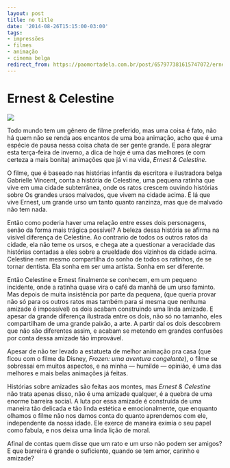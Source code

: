 ```yaml
---
layout: post
title: no title
date: '2014-08-26T15:15:00-03:00'
tags:
- impressões
- filmes
- animação
- cinema belga
redirect_from: https://paomortadela.com.br/post/657977381615747072/ernest-celestine
---
```

# Ernest & Celestine

![](https://64.media.tumblr.com/4c13cd6e292e961a41091587c4ddce56/35f09983e601c453-88/s2048x3072/c2a554c1aa0e26ef1629014a635bf0e0b6726ef0.png)

Todo mundo tem um gênero de filme preferido, mas uma coisa é fato, não há quem não se renda aos encantos de uma boa animação, acho que é uma espécie de pausa nessa coisa chata de ser gente grande. E para alegrar esta terça-feira de inverno, a dica de hoje é uma das melhores (e com certeza a mais bonita) animações que já vi na vida, _Ernest & Celestine_.

O filme, que é baseado nas histórias infantis da escritora e ilustradora belga Gabrielle Vincent, conta a história de Celestine, uma pequena ratinha que vive em uma cidade subterrânea, onde os ratos crescem ouvindo histórias sobre Os grandes ursos malvados, que vivem na cidade acima. É lá que vive Ernest, um grande urso um tanto quanto ranzinza, mas que de malvado não tem nada.

Então como poderia haver uma relação entre esses dois personagens, senão da forma mais trágica possível? A beleza dessa história se afirma na visível diferença de Celestine. Ao contrario de todos os outros ratos da cidade, ela não teme os ursos, e chega ate a questionar a veracidade das histórias contadas a eles sobre a crueldade dos vizinhos da cidade acima. Celestine nem mesmo compartilha do sonho de todos os ratinhos, de se tornar dentista. Ela sonha em ser uma artista. Sonha em ser diferente.

Então Celestine e Ernest finalmente se conhecem, em um pequeno incidente, onde a ratinha quase vira o café da manhã de um urso faminto. Mas depois de muita insistência por parte da pequena, (que queria provar não só para os outros ratos mas também para si mesma que nenhuma amizade é impossível) os dois acabam construindo uma linda amizade. E apesar da grande diferença ilustrada entre os dois, não só no tamanho, eles compartilham de uma grande paixão, a arte. A partir daí os dois descobrem que não são diferentes assim, e acabam se metendo em grandes confusões por conta dessa amizade tão improvável.

Apesar de não ter levado a estatueta de melhor animação pra casa (que ficou com o filme da Disney, _Frozen: uma aventura congelante_), o filme se sobressai em muitos aspectos, e na minha — humilde — opinião, é uma das melhores e mais belas animações já feitas.

Histórias sobre amizades são feitas aos montes, mas _Ernest & Celestine_ não trata apenas disso, não é uma amizade qualquer, é a quebra de uma enorme barreira social. A luta por essa amizade é construída de uma maneira tão delicada e tão linda estética e emocionalmente, que enquanto olhamos o filme não nos damos conta do quanto aprendemos com ele, independente da nossa idade. Ele exerce de maneira exímia o seu papel como fabula, e nos deixa uma linda lição de moral.

Afinal de contas quem disse que um rato e um urso não podem ser amigos? E que barreira é grande o suficiente, quando se tem amor, carinho e amizade?

